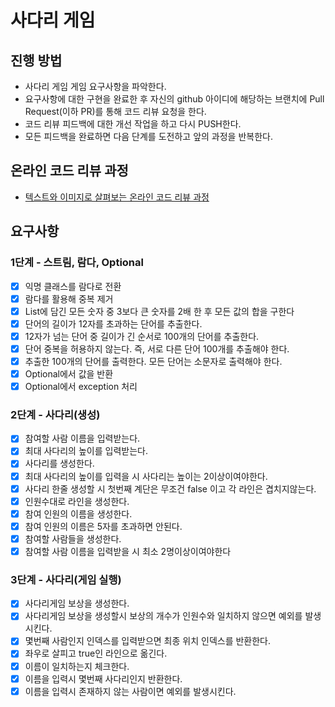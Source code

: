 # 사다리 게임
## 진행 방법
* 사다리 게임 게임 요구사항을 파악한다.
* 요구사항에 대한 구현을 완료한 후 자신의 github 아이디에 해당하는 브랜치에 Pull Request(이하 PR)를 통해 코드 리뷰 요청을 한다.
* 코드 리뷰 피드백에 대한 개선 작업을 하고 다시 PUSH한다.
* 모든 피드백을 완료하면 다음 단계를 도전하고 앞의 과정을 반복한다.

## 온라인 코드 리뷰 과정
* [텍스트와 이미지로 살펴보는 온라인 코드 리뷰 과정](https://github.com/nextstep-step/nextstep-docs/tree/master/codereview)

## 요구사항
### 1단계 - 스트림, 람다, Optional
- [X] 익명 클래스를 람다로 전환
- [X] 람다를 활용해 중복 제거
- [X] List에 담긴 모든 숫자 중 3보다 큰 숫자를 2배 한 후 모든 값의 합을 구한다
- [X] 단어의 길이가 12자를 초과하는 단어를 추출한다.
- [X] 12자가 넘는 단어 중 길이가 긴 순서로 100개의 단어를 추출한다.
- [X] 단어 중복을 허용하지 않는다. 즉, 서로 다른 단어 100개를 추출해야 한다.
- [X] 추출한 100개의 단어를 출력한다. 모든 단어는 소문자로 출력해야 한다.
- [X] Optional에서 값을 반환
- [X] Optional에서 exception 처리

### 2단계 - 사다리(생성)
- [X] 참여할 사람 이름을 입력받는다.
- [X] 최대 사다리의 높이를 입력받는다.
- [X] 사다리를 생성한다.
- [X] 최대 사다리의 높이를 입력을 시 사다리는 높이는 2이상이여야한다.
- [X] 사다리 한줄 생성할 시 첫번째 계단은 무조건 false 이고 각 라인은 겹치지않는다.
- [X] 인원수대로 라인을 생성한다.
- [X] 참여 인원의 이름을 생성한다.
- [X] 참여 인원의 이름은 5자를 초과하면 안된다.
- [X] 참여할 사람들을 생성한다.
- [X] 참여할 사람 이름을 입력받을 시 최소 2명이상이여야한다

###  3단계 - 사다리(게임 실행)
- [X] 사다리게임 보상을 생성한다.
- [X] 사다리게임 보상을 생성할시 보상의 개수가 인원수와 일치하지 않으면 예외를 발생시킨다.
- [X] 몇번째 사람인지 인덱스를 입력받으면 최종 위치 인덱스를 반환한다.
- [X] 좌우로 살피고 true인 라인으로 옮긴다.
- [X] 이름이 일치하는지 체크한다.
- [X] 이름을 입력시 몇번째 사다리인지 반환한다.
- [X] 이름을 입력시 존재하지 않는 사람이면 예외를 발생시킨다.